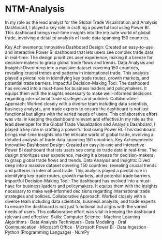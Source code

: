 # NTM-Analysis

In my role as the lead analyst for the Global Trade Visualization and Analysis Dashboard, I played a key role in crafting a powerful tool using Power BI. This dashboard brings real-time insights into the intricate world of global trade, involving a detailed analysis of trade data spanning 150 countries.

Key Achievements:
Innovative Dashboard Design: Created an easy-to-use and interactive Power BI dashboard that lets users see complex trade data in real-time. The design prioritizes user experience, making it a breeze for decision-makers to grasp global trade flows and trends.
Data Analysis and Insights: Dived deep into a massive dataset covering 150 countries, revealing crucial trends and patterns in international trade. This analysis played a pivotal role in identifying key trade routes, growth markets, and potential trade barriers.
Impactful Decision-Making Tool: The dashboard has evolved into a must-have for business leaders and policymakers. It equips them with the insights necessary to make well-informed decisions regarding international trade strategies and policies.
Collaborative Approach: Worked closely with a diverse team including data scientists, business analysts, and trade experts to ensure the dashboard is not just functional but aligns with the varied needs of users. This collaborative effort was vital in keeping the dashboard relevant and effective.In my role as the lead developer for the Global Trade Visualization and Analysis Dashboard, I played a key role in crafting a powerful tool using Power BI. This dashboard brings real-time insights into the intricate world of global trade, involving a detailed analysis of trade data spanning 150 countries. Key Achievements: Innovative Dashboard Design: Created an easy-to-use and interactive Power BI dashboard that lets users see complex trade data in real-time. The design prioritizes user experience, making it a breeze for decision-makers to grasp global trade flows and trends. Data Analysis and Insights: Dived deep into a massive dataset covering 150 countries, revealing crucial trends and patterns in international trade. This analysis played a pivotal role in identifying key trade routes, growth markets, and potential trade barriers. Impactful Decision-Making Tool: The dashboard has evolved into a must-have for business leaders and policymakers. It equips them with the insights necessary to make well-informed decisions regarding international trade strategies and policies. Collaborative Approach: Worked closely with a diverse team including data scientists, business analysts, and trade experts to ensure the dashboard is not just functional but aligns with the varied needs of users. This collaborative effort was vital in keeping the dashboard relevant and effective.
Skills: Computer Science · Machine Learning Algorithms · Data Analysis Techniques · Data Modeling · Oral Communication · Microsoft Office · Microsoft Power BI · Data Ingestion · Python (Programming Language) · NumPy
